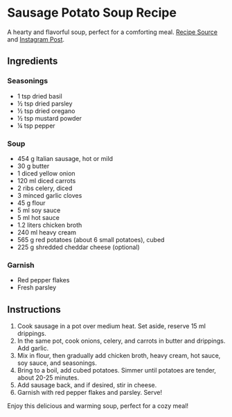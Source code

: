 # Sausage Potato Soup Recipe

A hearty and flavorful soup, perfect for a comforting meal. [Recipe Source](https://thecozycook.com/sausage-potato-soup/) and [Instagram Post](https://www.instagram.com/p/Cs6JaY7O-aC/?img_index=1).

## Ingredients

### Seasonings
- 1 tsp dried basil
- ½ tsp dried parsley
- ½ tsp dried oregano
- ½ tsp mustard powder
- ¼ tsp pepper

### Soup
- 454 g Italian sausage, hot or mild
- 30 g butter
- 1 diced yellow onion
- 120 ml diced carrots
- 2 ribs celery, diced
- 3 minced garlic cloves
- 45 g flour
- 5 ml soy sauce
- 5 ml hot sauce
- 1.2 liters chicken broth
- 240 ml heavy cream
- 565 g red potatoes (about 6 small potatoes), cubed
- 225 g shredded cheddar cheese (optional)

### Garnish
- Red pepper flakes
- Fresh parsley

## Instructions

1. Cook sausage in a pot over medium heat. Set aside, reserve 15 ml drippings.
2. In the same pot, cook onions, celery, and carrots in butter and drippings. Add garlic.
3. Mix in flour, then gradually add chicken broth, heavy cream, hot sauce, soy sauce, and seasonings.
4. Bring to a boil, add cubed potatoes. Simmer until potatoes are tender, about 20-25 minutes.
5. Add sausage back, and if desired, stir in cheese.
6. Garnish with red pepper flakes and parsley. Serve!

Enjoy this delicious and warming soup, perfect for a cozy meal!
